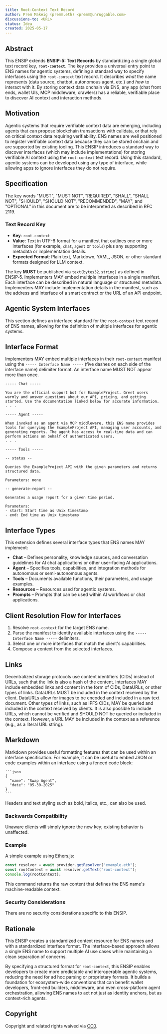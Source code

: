 ```yaml
---
title: Root‑Context Text Record  
author: Prem Makeig (premm.eth) <premm@unruggable.com>  
discussions-to: <URL>
status: Idea  
created: 2025-05-17  
---
```


## Abstract

This ENSIP extends **ENSIP‑5: Text Records** by standardizing a single global text record key, **`root-context`**. The key provides a universal entry point to ENS names for agentic systems, defining a standard way to specify interfaces using the `root-context` text record. It describes *what* the name represents (data source, chatbot, autonomous agent, etc.) and *how* to interact with it. By storing context data onchain via ENS, any app (chat front ends, wallet UIs, MCP middleware, crawlers) has a reliable, verifiable place to discover AI context and interaction methods.

## Motivation

Agentic systems that require verifiable context data are emerging, including agents that can propose blockchain transactions with calldata, or that rely on critical context data requiring verifiability. ENS names are well positioned to register verifiable context data because they can be stored onchain and are supported by existing tooling. This ENSIP introduces a standard way to discover interfaces (which may include implementations) for storing verifiable AI context using the `root-context` text record. Using this standard, agentic systems can be developed using any type of interface, while allowing apps to ignore interfaces they do not require.

## Specification

The key words "MUST", "MUST NOT", "REQUIRED", "SHALL", "SHALL NOT", "SHOULD", "SHOULD NOT", "RECOMMENDED", "MAY", and "OPTIONAL" in this document are to be interpreted as described in RFC 2119.

### Text Record Key

* **Key**: `root-context`
* **Value**: Text in UTF-8 format for a manifest that outlines one or more interfaces (for example, `chat`, `agent` or `tools`) plus any supporting metadata or implementation details.
* **Expected Format**: Plain text, Markdown, YAML, JSON, or other standard formats designed for LLM context.

The key **MUST** be published via `text(bytes32,string)` as defined in ENSIP‑5. Implementers MAY embed multiple interfaces in a single manifest. Each interface can be described in natural language or structured metadata. Implementers MAY include implementation details in the manifest, such as the address and interface of a smart contract or the URL of an API endpoint.

## Agentic System Interfaces

This section defines an interface standard for the `root-context` text record of ENS names, allowing for the definition of multiple interfaces for agentic systems.

## Interface Format

Implementers MAY embed multiple interfaces in their `root-context` manifest using the `----- Interface Name -----` (five dashes on each side of the interface name) delimiter format. An interface name MUST NOT appear more than once.

```
----- Chat -----

You are the official support bot for ExampleProject. Greet users warmly and answer questions about our API, pricing, and getting started. Use the documentation linked below for accurate information.
. . . 

----- Agent -----

When invoked as an agent via MCP middleware, this ENS name provides tools for querying the ExampleProject API, managing user accounts, and generating reports. The agent has access to real-time data and can perform actions on behalf of authenticated users.
. . . 

----- Tools -----

-- status --

Queries the ExampleProject API with the given parameters and returns structured data.

Parameters: none

-- generate-report --

Generates a usage report for a given time period.

Parameters:
- start: Start time as Unix timestamp
- end: End time as Unix timestamp
```

## Interface Types

This extension defines several interface types that ENS names MAY implement:

* **Chat** – Defines personality, knowledge sources, and conversation guidelines for AI chat applications or other user-facing AI applications.
* **Agent** – Specifies tools, capabilities, and integration methods for autonomous or semi-autonomous agents.
* **Tools** – Documents available functions, their parameters, and usage examples.
* **Resources** – Resources used for agentic systems.
* **Prompts** – Prompts that can be used within AI workflows or chat applications.

## Client Resolution Flow for Interfaces

1. Resolve `root-context` for the target ENS name.
2. Parse the manifest to identify available interfaces using the `----- Interface Name -----` delimiters.
3. Select one or more interfaces that match the client's capabilities.
4. Compose a context from the selected interfaces.

## Links

Decentralized storage protocols use content identifiers (CIDs) instead of URLs, such that the link is also a hash of the content. Interfaces MAY include embedded links and content in the form of CIDs, DataURLs, or other types of links. DataURLs MUST be included in the context received by the client. DataURLs allow for images to be encoded and included in a raw text document. Other types of links, such as IPFS CIDs, MAY be queried and included in the context received by clients. It is also possible to include URLs, which cannot be verified and SHOULD NOT be queried or included in the context. However, a URL MAY be included in the context as a reference (e.g., as a literal URL string).

## Markdown

Markdown provides useful formatting features that can be used within an interface specification. For example, it can be useful to embed JSON or code examples within an interface using a fenced code block:
````
```json
{
  "name": "Swap Agent",
  "date": "05-30-2025"
}
```
````

Headers and text styling such as bold, italics, etc., can also be used.

### Backwards Compatibility

Unaware clients will simply ignore the new key; existing behavior is unaffected.

### Example

A simple example using Ethers.js:

```js
const resolver = await provider.getResolver("example.eth");
const rootContext = await resolver.getText("root-context");
console.log(rootContext);
```

This command returns the raw content that defines the ENS name's machine-readable context.

### Security Considerations

There are no security considerations specific to this ENSIP.

## Rationale

This ENSIP creates a standardized context resource for ENS names and with a standardized interface format. The interface-based approach allows a single ENS name to support multiple AI use cases while maintaining a clean separation of concerns.

By specifying a structured format for `root-context`, this ENSIP enables developers to create more predictable and interoperable agentic systems, reducing the need for ad hoc parsing or proprietary formats. It builds a foundation for ecosystem-wide conventions that can benefit wallet developers, front-end builders, middleware, and even cross-platform agent orchestration, allowing ENS names to act not just as identity anchors, but as context-rich agents.


## Copyright

Copyright and related rights waived via [CC0](https://creativecommons.org/publicdomain/zero/1.0/).


